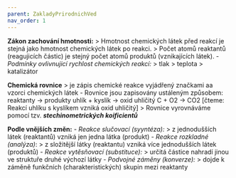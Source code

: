 ```yaml
---
parent: ZakladyPrirodnichVed
nav_order: 1
---
```


**Zákon zachování hmotnosti:**
	> Hmotnost chemických látek před reakcí je stejná jako hmotnost chemických látek po reakci.
	> Počet atomů reaktantů (reagujicích částic) je stejný počet atomů produktů (vznikajících látek).
	- *Podmínky ovlivnujicí rychlost chemických reakcí:*
		> tlak
		> teplota
		> katalizátor

**Chemická rovnice**
	> je zápis chemické reakce vyjádřený značkami aa vzorci chemických látek
	- Rovnice jsou zapisovány ustáleným způsobem:
		reaktanty -> produkty
		uhlík + kyslík -> oxid uhličitý
		C + O2 -> CO2
		[čteme: Reakcí uhlíku s kyslíkem vzniká oxid uhličitý]
		> Rovnice vyrovnáváme pomocí tzv. ***stechinometrických koificientů***

**Podle vnějších změn:**
	- *Reakce slučovací (syyntéza):*
		> z jednodušších látek (reaktantů) vzniká jen jedna látka (produkt)
	- *Reakce rozkladné (analýza)*:
		> z složitější látky (reaktantu) vzniká více jednodušších látek (produktů)
	- *Reakce vytěsňovací (substituce):*
		> určitá částice nahradí jinou ve struktuře druhé výchozí látky
	- *Podvojné záměny (konverze):*
		> dojde k záměně funkčních (charakteristických) skupin mezi reaktanty